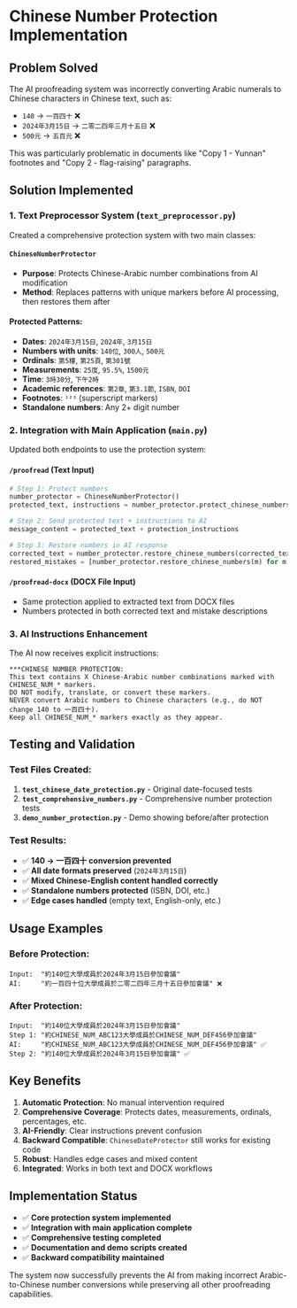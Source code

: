 # Chinese Number Protection Implementation

## Problem Solved

The AI proofreading system was incorrectly converting Arabic numerals to Chinese characters in Chinese text, such as:
- `140` → `一百四十` ❌
- `2024年3月15日` → `二零二四年三月十五日` ❌
- `500元` → `五百元` ❌

This was particularly problematic in documents like "Copy 1 - Yunnan" footnotes and "Copy 2 - flag-raising" paragraphs.

## Solution Implemented

### 1. **Text Preprocessor System** (`text_preprocessor.py`)

Created a comprehensive protection system with two main classes:

#### `ChineseNumberProtector`
- **Purpose**: Protects Chinese-Arabic number combinations from AI modification
- **Method**: Replaces patterns with unique markers before AI processing, then restores them after

#### **Protected Patterns**:
- **Dates**: `2024年3月15日`, `2024年`, `3月15日`
- **Numbers with units**: `140位`, `300人`, `500元`
- **Ordinals**: `第5樓`, `第25頁`, `第301號`
- **Measurements**: `25度`, `95.5%`, `1500元`
- **Time**: `3時30分`, `下午2時`
- **Academic references**: `第2章`, `第3.1節`, `ISBN`, `DOI`
- **Footnotes**: `¹²³` (superscript markers)
- **Standalone numbers**: Any 2+ digit number

### 2. **Integration with Main Application** (`main.py`)

Updated both endpoints to use the protection system:

#### `/proofread` (Text Input)
```python
# Step 1: Protect numbers
number_protector = ChineseNumberProtector()
protected_text, instructions = number_protector.protect_chinese_numbers(request.text)

# Step 2: Send protected text + instructions to AI
message_content = protected_text + protection_instructions

# Step 3: Restore numbers in AI response
corrected_text = number_protector.restore_chinese_numbers(corrected_text)
restored_mistakes = [number_protector.restore_chinese_numbers(m) for m in mistakes]
```

#### `/proofread-docx` (DOCX File Input)
- Same protection applied to extracted text from DOCX files
- Numbers protected in both corrected text and mistake descriptions

### 3. **AI Instructions Enhancement**

The AI now receives explicit instructions:
```
***CHINESE NUMBER PROTECTION:
This text contains X Chinese-Arabic number combinations marked with CHINESE_NUM_* markers.
DO NOT modify, translate, or convert these markers.
NEVER convert Arabic numbers to Chinese characters (e.g., do NOT change 140 to 一百四十).
Keep all CHINESE_NUM_* markers exactly as they appear.
```

## Testing and Validation

### Test Files Created:
1. **`test_chinese_date_protection.py`** - Original date-focused tests
2. **`test_comprehensive_numbers.py`** - Comprehensive number protection tests
3. **`demo_number_protection.py`** - Demo showing before/after protection

### Test Results:
- ✅ **140 → 一百四十 conversion prevented**
- ✅ **All date formats preserved** (`2024年3月15日`)
- ✅ **Mixed Chinese-English content handled correctly**
- ✅ **Standalone numbers protected** (ISBN, DOI, etc.)
- ✅ **Edge cases handled** (empty text, English-only, etc.)

## Usage Examples

### Before Protection:
```
Input:  "約140位大學成員於2024年3月15日參加會議"
AI:     "約一百四十位大學成員於二零二四年三月十五日參加會議" ❌
```

### After Protection:
```
Input:  "約140位大學成員於2024年3月15日參加會議"
Step 1: "約CHINESE_NUM_ABC123大學成員於CHINESE_NUM_DEF456參加會議"
AI:     "約CHINESE_NUM_ABC123大學成員於CHINESE_NUM_DEF456參加會議" ✅
Step 2: "約140位大學成員於2024年3月15日參加會議" ✅
```

## Key Benefits

1. **Automatic Protection**: No manual intervention required
2. **Comprehensive Coverage**: Protects dates, measurements, ordinals, percentages, etc.
3. **AI-Friendly**: Clear instructions prevent confusion
4. **Backward Compatible**: `ChineseDateProtector` still works for existing code
5. **Robust**: Handles edge cases and mixed content
6. **Integrated**: Works in both text and DOCX workflows

## Implementation Status

- ✅ **Core protection system implemented**
- ✅ **Integration with main application complete**
- ✅ **Comprehensive testing completed**
- ✅ **Documentation and demo scripts created**
- ✅ **Backward compatibility maintained**

The system now successfully prevents the AI from making incorrect Arabic-to-Chinese number conversions while preserving all other proofreading capabilities.
